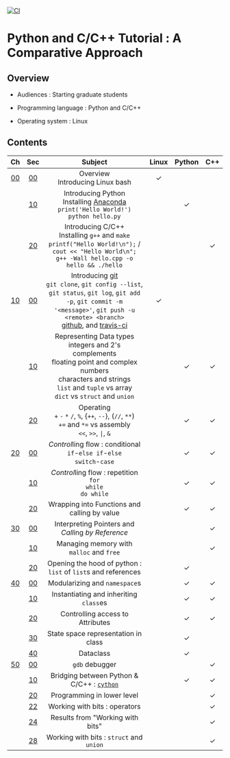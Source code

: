 [![CI](https://github.com/kangwonlee/2018pycpp/actions/workflows/conda_env_test.yml/badge.svg)](https://github.com/kangwonlee/2018pycpp/actions/workflows/conda_env_test.yml)

# Python and C/C++ Tutorial : A Comparative Approach

## Overview

* Audiences : Starting graduate students

* Programming language : Python and C/C++

* Operating system : Linux


## Contents

| Ch  | Sec | Subject                           | Linux | Python | C++ |
|:---:|:---:|:----------------------------------:|:-----:|:------:|:---:|
|  [00](00.python-c-cpp/)  |  [00](00.python-c-cpp/00.python.ipynb)  | Overview<br>Introducing Linux bash |   ✓   |        |     |
|     |  [10](00.python-c-cpp/10.c-cpp.ipynb)  | Introducing Python<br>Installing [Anaconda](https://www.anaconda.com/download/) <br>`print('Hello World!')`<br>`python hello.py` |       |   ✓    |     |
|     |  [20](00.python-c-cpp/20.bash.ipynb)  | Introducing C/C++<br>Installing `g++` and `make`<br>`printf("Hello World!\n");` / `cout << "Hello World\n";`<br>`g++ -Wall hello.cpp -o hello && ./hello` |       |        |  ✓  |
|  [10](10.data-types-and-operators/)  |  [00](10.data-types-and-operators/00.git.ipynb)  | Introducing [git](https://git-scm.com/)<br>`git clone`, `git config --list`, `git status`, `git log`, `git add -p`, `git commit -m '<message>'`, `git push -u <remote> <branch>`<br>[github](https://www.github.com), and [travis-ci](https://www.travis-ci.org) |   ✓   |        |     |
|     |  [10](10.data-types-and-operators/10.types.ipynb)  | Representing Data types <br> integers and 2's complements <br> floating point and complex numbers <br> characters and strings<br>`list` and `tuple` vs array<br>`dict` vs `struct` and `union` |       |   ✓    |  ✓  |
|     |  [20](10.data-types-and-operators/20.operators.ipynb)  | Operating<br>`+` `-` `*` `/`, `%`, {`++`, `--`}, (`//`, `**`)<br>`+=` and `*=` vs assembly<br>`<<`, `>>`, `\|`, `&` |       |   ✓    |  ✓  |
|  [20](20.control-flow/)  |  [00](20.control-flow/00.if.ipynb)  | *Control*ling flow : conditional<br>`if`-`else if`-`else`<br>`switch`-`case` |       |   ✓    |  ✓  |
|     |  [10](20.control-flow/10.for-while.ipynb)  | *Control*ling flow : repetition<br>`for`<br>`while`<br>`do while` |       |   ✓    |  ✓  |
|     |  [20](20.control-flow/20.functions.ipynb)  | Wrapping into Functions and calling by value      |       |   ✓    |  ✓  |
|  [30](30.pointers-and-memory-management/)  |  [00](30.pointers-and-memory-management/00.pointers.ipynb)  | Interpreting Pointers and *Call*ing *by Reference* |       |        |  ✓  |
|     |  [10](30.pointers-and-memory-management/10.calloc-free.ipynb)  | Managing memory with `malloc` and `free` |       |        |  ✓  |
|     |  [20](30.pointers-and-memory-management/20.python.list-reference.ipynb)  | Opening the hood of python : `list` of `list`s and references |       |   ✓    |     |
|  [40](40.object-oriented-programming/)  |  [00](40.object-oriented-programming/00.module-namespace.ipynb)  | Modularizing and `namespace`s |       |   ✓    |  ✓  |
|     |  [10](40.object-oriented-programming/10.class.ipynb)  | Instantiating and inheriting `class`es |       |   ✓    |  ✓  |
|     |  [20](40.object-oriented-programming/20.private-protected-public.ipynb)  | Controlling access to Attributes |       |   ✓    |  ✓  |
|     |  [30](40.object-oriented-programming/30.state-space-in-class.ipynb)  | State space representation in class |       |   ✓    |     |
|     |  [40](40.object-oriented-programming/40.dataclasses.dataclass.ipynb)  | Dataclass |       |   ✓    |     |
|  [50](50.under-the-hood/)  |  [00](50.under-the-hood/00.gdb.ipynb)  | `gdb` debugger |       |        |  ✓   |
|     |  [10](50.under-the-hood/10.cython.ipynb)  | Bridging between Python & C/C++ : [`cython`](https://cython.org) |       |   ✓    |  ✓  |
|     |  [20](50.under-the-hood/20.assembly.md)  | Programming in lower level |       |        |  ✓   |
|     |  [22](50.under-the-hood/22.working_with_bits_operators.ipynb)  | Working with bits : operators |       |        |  ✓   |
|     |  [24](50.under-the-hood/24.working_with_bits_operators_results.md)  | Results from "Working with bits" |       |        |  ✓   |
|     |  [28](50.under-the-hood/28.working_with_bits_struct_union.ipynb)  | Working with bits : `struct` and `union` |       |        |  ✓   |
